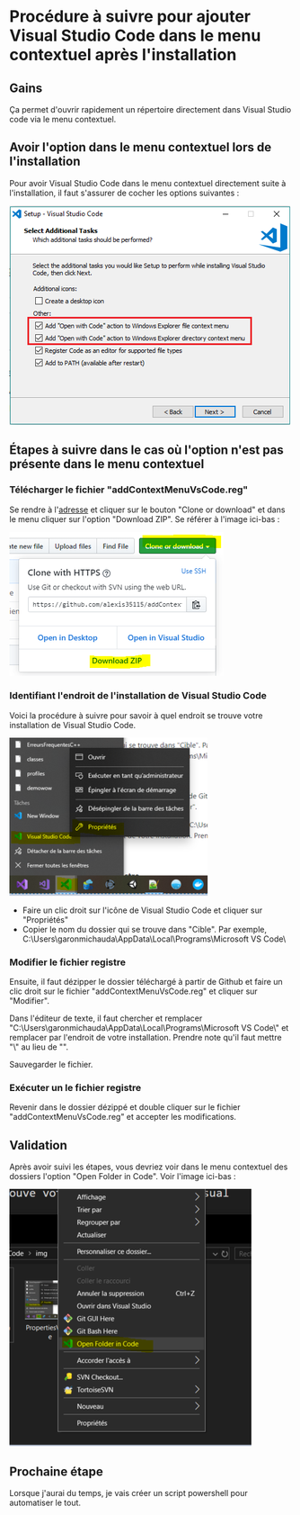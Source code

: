 # Procédure à suivre pour ajouter Visual Studio Code dans le menu contextuel après l'installation

## Gains

Ça permet d'ouvrir rapidement un répertoire directement dans Visual Studio code via le menu contextuel.

## Avoir l'option dans le menu contextuel lors de l'installation

Pour avoir Visual Studio Code dans le menu contextuel directement suite à l'installation, il faut s'assurer de cocher les options suivantes :

![alt text](https://raw.githubusercontent.com/alexis35115/addContexteMenuVsCode/master/img/addContextMenuDuringInstallation.png)

## Étapes à suivre dans le cas où l'option n'est pas présente dans le menu contextuel

### Télécharger le fichier "addContextMenuVsCode.reg"

Se rendre à l'[adresse](https://github.com/alexis35115/addContexteMenuVsCode) et cliquer sur le bouton "Clone or download" et dans le menu cliquer sur l'option "Download ZIP". Se référer à l'image ici-bas :

![alt text](https://raw.githubusercontent.com/alexis35115/addContexteMenuVsCode/master/img/CloneOrDownloadExample.PNG)

### Identifiant l'endroit de l'installation de Visual Studio Code

Voici la procédure à suivre pour savoir à quel endroit se trouve votre installation de Visual Studio Code.

![alt text](https://raw.githubusercontent.com/alexis35115/addContexteMenuVsCode/master/img/PropertiesVsCode.PNG)

- Faire un clic droit sur l'icône de Visual Studio Code et cliquer sur "Propriétés"
- Copier le nom du dossier qui se trouve dans "Cible". Par exemple, C:\Users\garonmichauda\AppData\Local\Programs\Microsoft VS Code\

### Modifier le fichier registre

Ensuite, il faut dézipper le dossier téléchargé à partir de Github et faire un clic droit sur le fichier "addContextMenuVsCode.reg" et cliquer sur "Modifier".

Dans l'éditeur de texte, il faut chercher et remplacer "C:\\Users\\garonmichauda\\AppData\\Local\\Programs\\Microsoft VS Code\\" et remplacer par l'endroit de votre installation. Prendre note qu'il faut mettre "\\" au lieu de "\".

Sauvegarder le fichier.

### Exécuter un le fichier registre

Revenir dans le dossier dézippé et double cliquer sur le fichier "addContextMenuVsCode.reg" et accepter les modifications.

## Validation

Après avoir suivi les étapes, vous devriez voir dans le menu contextuel des dossiers l'option "Open Folder in Code". Voir l'image ici-bas :

![alt text](https://raw.githubusercontent.com/alexis35115/addContexteMenuVsCode/master/img/Validation.PNG)

## Prochaine étape

Lorsque j'aurai du temps, je vais créer un script powershell pour automatiser le tout.
